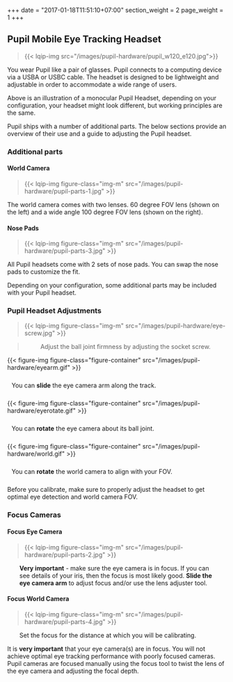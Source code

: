 +++
date = "2017-01-18T11:51:10+07:00"
section_weight = 2
page_weight = 1
+++

## Pupil Mobile Eye Tracking Headset

> {{< lqip-img src="/images/pupil-hardware/pupil_w120_e120.jpg">}}

You wear Pupil like a pair of glasses. Pupil connects to a computing device via a USBA or USBC cable. The headset is designed to be lightweight and adjustable in order to accommodate a wide range of users. 

Above is an illustration of a monocular Pupil Headset, depending on your configuration, your headset might look different, but working principles are the same.

Pupil ships with a number of additional parts. The below sections provide an overview of their use and a guide to adjusting the Pupil headset. 

### Additional parts

#### World Camera
> {{< lqip-img figure-class="img-m" src="/images/pupil-hardware/pupil-parts-1.jpg" >}}

The world camera comes with two lenses. 60 degree FOV lens (shown on the left) and a wide angle 100 degree FOV lens (shown on the right).

#### Nose Pads
> {{< lqip-img figure-class="img-m" src="/images/pupil-hardware/pupil-parts-3.jpg" >}}

All Pupil headsets come with 2 sets of nose pads. You can swap the nose pads to customize the fit.

<!-- <div class="content-container">
  <div class="Grid Grid--1of2 u-textCenter">
    <div class="Grid-cell">
      {{< lqip-img src="/images/pupil-hardware/pupil-parts-1.jpg" >}}
      <p style="padding: 10px;">The world camera comes with two lenses. 60 degree FOV lens (shown on the left) and a wide angle 100 degree FOV lens (shown on the right).</p>
    </div>
    <div class="Grid-cell">
      {{< lqip-img src="/images/pupil-hardware/pupil-parts-3.jpg" >}}
      <p style="padding: 10px;">All Pupil headsets come with 2 sets of nose pads. You can swap the nose pads to customize the fit.</p>
    </div>
  </div>
</div> -->

<aside class="notice">
Depending on your configuration, some additional parts may be included with your Pupil headset.
</aside>

### Pupil Headset Adjustments

> {{< lqip-img figure-class="img-m" src="/images/pupil-hardware/eye-screw.jpg" >}}

> <p style="text-align: center;">Adjust the ball joint firmness by adjusting the socket screw.</p>

<div class="content-container" style="clear:none;">
  <div class="Grid Grid--1of3 u-textCenter">
    <div class="Grid-cell">
      {{< figure-img figure-class="figure-container" src="/images/pupil-hardware/eyearm.gif" >}}
      <p style="padding: 10px;">You can <b>slide</b> the eye camera arm along the track.</p>
    </div>
    <div class="Grid-cell">
     {{< figure-img figure-class="figure-container" src="/images/pupil-hardware/eyerotate.gif" >}}
      <p style="padding: 10px;">You can <b>rotate</b> the eye camera about its ball joint.</p>
    </div>
    <div class="Grid-cell">
      {{< figure-img figure-class="figure-container" src="/images/pupil-hardware/world.gif" >}}
      <p style="padding: 10px;">You can <b>rotate</b> the world camera to align with your FOV.</p>
    </div>
  </div>
</div>

<aside class="notice">
  Before you calibrate, make sure to properly adjust the headset to get optimal eye detection and world camera FOV.
</aside>

### Focus Cameras

#### Focus Eye Camera
> {{< lqip-img figure-class="img-m" src="/images/pupil-hardware/pupil-parts-2.jpg" >}}

<p style="padding: 0 28px;"><b>Very important</b> - make sure the eye camera is in focus. If you can see details of your iris, then the focus is most likely good. <b>Slide the eye camera arm</b> to adjust focus and/or use the lens adjuster tool.</p>

#### Focus World Camera
> {{< lqip-img figure-class="img-m" src="/images/pupil-hardware/pupil-parts-4.jpg" >}}


<p style="padding: 0 28px;">Set the focus for the distance at which you will be calibrating.</p>




<!-- <div class="content-container">
  <div class="Grid Grid--1of2 u-textCenter">
    <div class="Grid-cell">
      <p align='center'><strong>Focus Eye Camera</strong></p>
      {{< lqip-img src="/images/pupil-hardware/pupil-parts-2.jpg" data-src="/images/pupil-hardware/pupil-parts-2.jpg" >}}

      <p style="padding: 10px;"><b>Very important</b> - make sure the eye camera is in focus. If you can see details of your iris, then the focus is most likely good. <b>Slide the eye camera arm</b> to adjust focus and/or use the lens adjuster tool.</p>
    </div>
    <div class="Grid-cell">
      <p align='center'><strong>Focus World Camera</strong></p>
      {{< lqip-img src="/images/pupil-hardware/pupil-parts-4.jpg" data-src="/images/pupil-hardware/pupil-parts-4.jpg" >}}
      <p style="padding: 10px;">Set the focus for the distance at which you will be calibrating.</p>
    </div>
  </div>
</div> -->

<aside class="notice">
  It is <strong>very important</strong> that your eye camera(s) are in focus. You will not achieve optimal eye tracking performance with poorly focused cameras. Pupil cameras are focused manually using the focus tool to twist the lens of the eye camera and adjusting the focal depth.
</aside>


